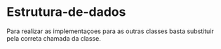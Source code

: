 # Estrutura-de-dados

Para realizar as implementaçoes para as outras classes basta substituir pela correta chamada da classe.
